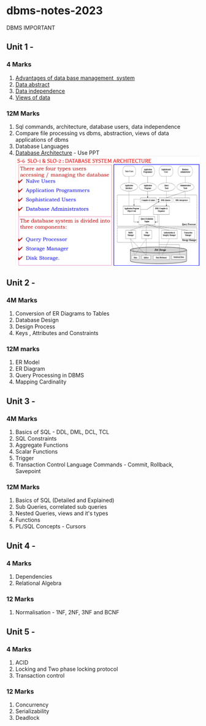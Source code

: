 # dbms-notes-2023

DBMS IMPORTANT

## Unit 1 -

### 4 Marks

1. [Advantages of data base management  system](https://www.geeksforgeeks.org/advantages-of-dbms-over-file-system/)
2. [Data abstract](https://www.scaler.com/topics/data-abstractions-in-dbms/)
3. [Data independence](https://www.guru99.com/dbms-data-independence.html)
4. [Views of data](https://www.guru99.com/dbms-architecture.html)

### 12M Marks

1. Sql commands, architecture, database users, data independence
2. Compare file processing vs dbms, abstraction, views of data applications of dbms
3. Database Languages
4. [Database Architecture](https://www.geeksforgeeks.org/structure-of-database-management-system/) - Use PPT
   ![Database Architecture](./Architecture.png)

## Unit 2 -

### 4M Marks

1. Conversion of ER Diagrams to Tables
2. Database Design
3. Design Process
4. Keys , Attributes and Constraints

### 12M marks

1. ER Model
2. ER Diagram
3. Query Processing in DBMS
4. Mapping Cardinality

## Unit 3 -

### 4M Marks

1. Basics of SQL - DDL, DML, DCL, TCL
2. SQL Constraints
3. Aggregate Functions
4. Scalar Functions
5. Trigger
6. Transaction Control Language Commands - Commit, Rollback, Savepoint

### 12M Marks

1. Basics of SQL (Detailed and Explained)
2. Sub Queries, correlated sub queries
3. Nested Queries, views and it's types
4. Functions
5. PL/SQL Concepts - Cursors

## Unit 4 -

### 4 Marks

1. Dependencies
2. Relational Algebra

### 12 Marks

1. Normalisation - 1NF, 2NF, 3NF and BCNF

## Unit 5 -

### 4 Marks

1. ACID
2. Locking and Two phase locking protocol
3. Transaction control

### 12 Marks

1. Concurrency
2. Serializability
3. Deadlock
